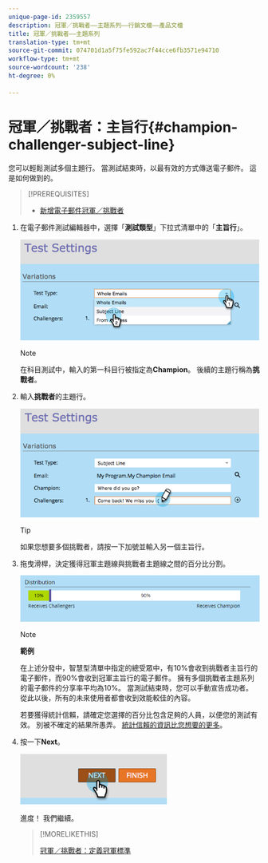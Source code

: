 ```yaml
---
unique-page-id: 2359557
description: 冠軍／挑戰者——主題系列——行銷文檔——產品文檔
title: 冠軍／挑戰者——主題系列
translation-type: tm+mt
source-git-commit: 074701d1a5f75fe592ac7f44cce6fb3571e94710
workflow-type: tm+mt
source-wordcount: '238'
ht-degree: 0%

---
```



# 冠軍／挑戰者：主旨行{#champion-challenger-subject-line}

您可以輕鬆測試多個主題行。 當測試結束時，以最有效的方式傳送電子郵件。 這是如何做到的。

>[!PREREQUISITES]
>
>* [新增電子郵件冠軍／挑戰者](add-an-email-champion-challenger.md)

>



1. 在電子郵件測試編輯器中，選擇「**測試類型**」下拉式清單中的「**主旨行**」。

   ![](assets/image2014-9-15-12-3a37-3a50.png)

   >[!NOTE]
   >
   >在科目測試中，輸入的第一科目行被指定為&#x200B;**Champion**。 後續的主題行稱為&#x200B;**挑戰者**。

1. 輸入&#x200B;**挑戰者**&#x200B;的主題行。

   ![](assets/image2014-9-15-12-3a38-3a4.png)

   >[!TIP]
   >
   >如果您想要多個挑戰者，請按一下加號並輸入另一個主旨行。

1. 拖曳滑桿，決定獲得冠軍主題線與挑戰者主題線之間的百分比分割。

   ![](assets/image2015-8-7-15-3a19-3a50.png)

   >[!NOTE]
   >
   >**範例**
   >
   >
   >在上述分發中，智慧型清單中指定的總受眾中，有10%會收到挑戰者主旨行的電子郵件，而90%會收到冠軍主旨行的電子郵件。 擁有多個挑戰者主題系列的電子郵件的分享率平均為10%。 當測試結束時，您可以手動宣告成功者。 從此以後，所有的未來使用者都會收到效能較佳的內容。

   若要獲得統計信賴，請確定您選擇的百分比包含足夠的人員，以便您的測試有效。 別被不確定的結果所愚弄。  [統計信賴的資訊比您想要的更多](http://en.wikipedia.org/wiki/Confidence_interval)。

1. 按一下&#x200B;**Next**。

   ![](assets/image2014-9-15-12-3a40-3a42.png)

   進度！ 我們繼續。

   >[!MORELIKETHIS]
   >
   >
   >
   >[冠軍／挑戰者：定義冠軍標準](champion-challenger-define-champion-criteria.md)

